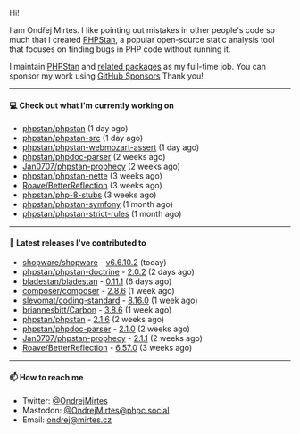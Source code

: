 Hi!

I am Ondřej Mirtes. I like pointing out mistakes in other people's code so much that I created [PHPStan](https://phpstan.org/), a popular open-source static analysis tool that focuses on finding bugs in PHP code without running it.

I maintain [PHPStan](https://github.com/phpstan/phpstan) and [related packages](https://github.com/phpstan/) as my full-time job. You can sponsor my work using [GitHub Sponsors](https://github.com/sponsors/ondrejmirtes) Thank you!

---

#### 💻 Check out what I'm currently working on

- [phpstan/phpstan](https://github.com/phpstan/phpstan) (1 day ago)
- [phpstan/phpstan-src](https://github.com/phpstan/phpstan-src) (1 day ago)
- [phpstan/phpstan-webmozart-assert](https://github.com/phpstan/phpstan-webmozart-assert) (1 day ago)
- [phpstan/phpdoc-parser](https://github.com/phpstan/phpdoc-parser) (2 weeks ago)
- [Jan0707/phpstan-prophecy](https://github.com/Jan0707/phpstan-prophecy) (2 weeks ago)
- [phpstan/phpstan-nette](https://github.com/phpstan/phpstan-nette) (3 weeks ago)
- [Roave/BetterReflection](https://github.com/Roave/BetterReflection) (3 weeks ago)
- [phpstan/php-8-stubs](https://github.com/phpstan/php-8-stubs) (3 weeks ago)
- [phpstan/phpstan-symfony](https://github.com/phpstan/phpstan-symfony) (1 month ago)
- [phpstan/phpstan-strict-rules](https://github.com/phpstan/phpstan-strict-rules) (1 month ago)

---

#### 🔭 Latest releases I've contributed to

- [shopware/shopware](https://github.com/shopware/shopware) - [v6.6.10.2](https://github.com/shopware/shopware/releases/tag/v6.6.10.2) (today)
- [phpstan/phpstan-doctrine](https://github.com/phpstan/phpstan-doctrine) - [2.0.2](https://github.com/phpstan/phpstan-doctrine/releases/tag/2.0.2) (2 days ago)
- [bladestan/bladestan](https://github.com/bladestan/bladestan) - [0.11.1](https://github.com/bladestan/bladestan/releases/tag/0.11.1) (6 days ago)
- [composer/composer](https://github.com/composer/composer) - [2.8.6](https://github.com/composer/composer/releases/tag/2.8.6) (1 week ago)
- [slevomat/coding-standard](https://github.com/slevomat/coding-standard) - [8.16.0](https://github.com/slevomat/coding-standard/releases/tag/8.16.0) (1 week ago)
- [briannesbitt/Carbon](https://github.com/briannesbitt/Carbon) - [3.8.6](https://github.com/briannesbitt/Carbon/releases/tag/3.8.6) (1 week ago)
- [phpstan/phpstan](https://github.com/phpstan/phpstan) - [2.1.6](https://github.com/phpstan/phpstan/releases/tag/2.1.6) (2 weeks ago)
- [phpstan/phpdoc-parser](https://github.com/phpstan/phpdoc-parser) - [2.1.0](https://github.com/phpstan/phpdoc-parser/releases/tag/2.1.0) (2 weeks ago)
- [Jan0707/phpstan-prophecy](https://github.com/Jan0707/phpstan-prophecy) - [2.1.1](https://github.com/Jan0707/phpstan-prophecy/releases/tag/2.1.1) (2 weeks ago)
- [Roave/BetterReflection](https://github.com/Roave/BetterReflection) - [6.57.0](https://github.com/Roave/BetterReflection/releases/tag/6.57.0) (3 weeks ago)

---

#### 📫 How to reach me

- Twitter: [@OndrejMirtes](https://twitter.com/ondrejmirtes)
- Mastodon: [@OndrejMirtes@phpc.social](https://phpc.social/@OndrejMirtes)
- Email: [ondrej@mirtes.cz](mailto:ondrej@mirtes.cz)
